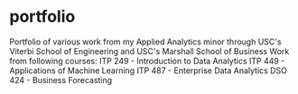 # portfolio
Portfolio of various work from my Applied Analytics minor through USC's Viterbi School of Engineering and USC's Marshall School of Business
Work from following courses:
ITP 249 - Introduction to Data Analytics
ITP 449 - Applications of Machine Learning
ITP 487 - Enterprise Data Analytics
DSO 424 - Business Forecasting
